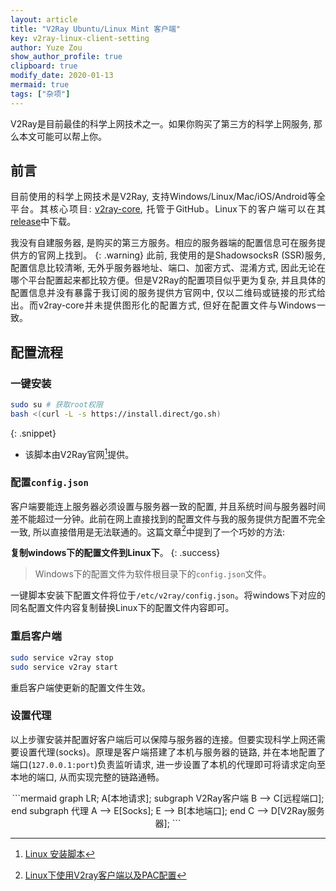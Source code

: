 ```yaml
---
layout: article
title: "V2Ray Ubuntu/Linux Mint 客户端"
key: v2ray-linux-client-setting
author: Yuze Zou
show_author_profile: true
clipboard: true
modify_date: 2020-01-13
mermaid: true
tags: ["杂项"]
---
```


V2Ray是目前最佳的科学上网技术之一。如果你购买了第三方的科学上网服务, 那么本文可能可以帮上你。

<!--more-->

<div style="margin: auto 0;" align="justify" markdown="1"> 

## 前言

目前使用的科学上网技术是V2Ray, 支持Windows/Linux/Mac/iOS/Android等全平台。其核心项目: [v2ray-core](https://github.com/v2ray/v2ray-core), 托管于GitHub。Linux下的客户端可以在其[release](https://github.com/v2ray/v2ray-core/releases)中下载。

我没有自建服务器, 是购买的第三方服务。相应的服务器端的配置信息可在服务提供方的官网上找到。
{: .warning}
此前, 我使用的是ShadowsocksR (SSR)服务, 配置信息比较清晰, 无外乎服务器地址、端口、加密方式、混淆方式, 因此无论在哪个平台配置起来都比较方便。但是V2Ray的配置项目似乎更为复杂, 并且具体的配置信息并没有暴露于我订阅的服务提供方官网中, 仅以二维码或链接的形式给出。而v2ray-core并未提供图形化的配置方式, 但好在配置文件与Windows一致。

## 配置流程

### 一键安装

```bash
sudo su # 获取root权限
bash <(curl -L -s https://install.direct/go.sh)
```
{: .snippet}

* 该脚本由V2Ray官网[^v2ray]提供。

### 配置`config.json`

客户端要能连上服务器必须设置与服务器一致的配置, 并且系统时间与服务器时间差不能超过一分钟。此前在网上直接找到的配置文件与我的服务提供方配置不完全一致, 所以直接借用是无法联通的。这篇文章[^1]中提到了一个巧妙的方法: 

**复制windows下的配置文件到Linux下**。
{: .success}
> Windows下的配置文件为软件根目录下的`config.json`文件。

一键脚本安装下配置文件将位于`/etc/v2ray/config.json`。将windows下对应的同名配置文件内容复制替换Linux下的配置文件内容即可。


### 重启客户端

```bash
sudo service v2ray stop
sudo service v2ray start
```
重启客户端使更新的配置文件生效。

### 设置代理

以上步骤安装并配置好客户端后可以保障与服务器的连接。但要实现科学上网还需要设置代理(socks)。原理是客户端搭建了本机与服务器的链路, 并在本地配置了端口(`127.0.0.1:port`)负责监听请求, 进一步设置了本机的代理即可将请求定向至本地的端口, 从而实现完整的链路通畅。

<div style="margin: 0 auto;" align="center" markdown="1"> 
```mermaid
graph LR;
A[本地请求];
subgraph V2Ray客户端
    B --> C[远程端口];
end
subgraph 代理
    A --> E[Socks];
    E --> B[本地端口];
end
C --> D[V2Ray服务器];
```
</div>

</div>

[^1]: [Linux下使用V2ray客户端以及PAC配置](https://www.imcaviare.com/2018-12-18-1/)
[^v2ray]: [Linux 安装脚本](https://www.v2ray.com/chapter_00/install.html#linuxscript)